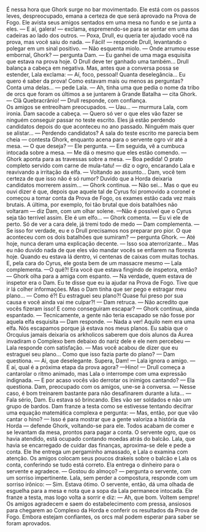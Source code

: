 

É nessa hora que Ghork surge no bar movimentado. Ele está com os passos leves, despreocupado, emana a certeza de que será aprovado na Prova de Fogo. Ele avista seus amigos sentados em uma mesa no fundo e se junta a eles. 
— E aí, galera! — exclama, espremendo-se para se sentar em uma das cadeiras ao lado dos outros. — Poxa, Drull, eu queria ter ajudado você na prova, mas você saiu do nada. 
— Fácil! — responde Drull, levantando o polegar em um sinal positivo. — Não esquenta miolo. 
— Onde arrumou esse embornal, Ghork? — pergunta Dam.
— Eu ganhei de uma maga esquisita que estava na prova hoje. O Drull deve ter ganhado uma também...
Drull balança a cabeça em negativa. Mas, antes que a conversa possa se estender, Lala exclama:
— Aí, foco, pessoal! Quanta deselegância... Eu quero é saber da prova! Como estavam mais ou menos as perguntas? Conta uma delas... — pede Lala.
— Ah, tinha uma que pedia o nome da tribo de orcs que foram os últimos a se juntarem à Grande Batalha — cita Ghork.
— Clã Quebracrânio! — Drull responde, com confiança.   
Os amigos se entreolham preocupados.
— Uau… — murmura Lala, com ironia.
Dam sacode a cabeça. 
— Quero só ver o que eles vão fazer se ninguém conseguir passar no teste escrito. Eles já estão perdendo candidatos depois do que aconteceu no ano passado. Ninguém mais quer se alistar…
— Perdendo candidatos? A sala do teste escrito me parecia bem cheia — contesta Ghork, enquanto acena para o servente ogro vir até a mesa.
— O que deseja? — Ele pergunta. — Em seguida, vê a cumbuca intocada sobre a mesa.
— Me dá o mesmo que eles estão comendo. — Ghork aponta para as travessas sobre a mesa.
— Boa pedida! O prato completo servido com carne de mula-tatu! — diz o ogro, encarando Lala e reavivando a irritação da elfa.
— Voltando ao assunto... Dam, você tem certeza de que isso não é só rumor? Duvido que a Horda deixaria candidatos morrerem assim... — Ghork continua.
— Não sei... Mas o que eu ouvi dizer é que, depois que aquele tal de Cyrus foi promovido a coronel e começou a tomar conta da Prova de Fogo, os exames estão cada vez mais brutais. A última, por exemplo, foi tão brutal que dois batalhões não voltaram — diz Dam, com um olhar solene.
—Não é possível que o Cyrus seja tão terrível assim. Ele é um elfo... — Ghork comenta.
— Eu vi ele de perto. Só de ver a cara dele, já tremi todo de medo — Dam complementa.
— Se isso for verdade, eu e o Drull precisamos nos preparar pro pior. O que aconteceu com os dois batalhões que sumiram? — pergunta Ghork.
— Até hoje, nunca deram uma explicação decente. 
— Isso soa aterrorizante... Mas eu não duvido nada de que eles vão mandar vocês se enfiarem na floresta hoje. Quando eu estava lá dentro, vi centenas de caixas com muitas tochas. E, pela cara do Cyrus, ele gosta bem de um massacre mesmo — Lala complementa.
—O quê?! Era você que estava fingindo de inspetora, então? — Ghork olha para a amiga com espanto.
— Na verdade, quem estava de inspetor era o Dam. Eu te disse que eu ia ajudar na Prova de Fogo. Tive que ir lá colher informações. Mas o Dam tinha que ser pego e estragar meu plano...
— Como é?! Eu estraguei seu plano?! Quase fui preso por sua causa e você ainda vai me culpar?! — Dam retruca.
— Não acredito que vocês fizeram isso! E como conseguiram escapar? — Ghork continua, ainda espantado.
— Tecnicamente, a gente não teria escapado se não fosse por aquela elfa esquisita — Dam responde.
— Nada a ver! Aquilo nem era uma elfa. Nós escapamos porque já estava nos meus planos. Eu sabia que o Orcquius jamais deixaria os arkholicos saberem que dois alunos da Áurea invadiram o Complexo bem debaixo do nariz dele e ele nem percebeu — Lala responde com satisfação.
— Mas você acabou de dizer que eu estraguei seu plano... Como que isso fazia parte do plano? — Dam questiona.
— Ai, que deselegante. Supera, Dam! — Lala ignora o amigo. — E aí, qual é a próxima etapa da prova agora?
—Hino! — Drull começa a cantarolar o ritmo animado, mas Lala o interrompe com uma expressão indignada.
— E por acaso vocês vão derrotar os inimigos cantando? — Ela questiona.
Dam, preocupado com os amigos, une-se à conversa.
— Nesse caso, é bom treinarem bastante para não desafinarem durante a luta...
— Fala sério, Dam. Eu estava só brincando. Eles vão ser soldados e não um grupo de bardos.
Dam franze a testa como se estivesse tentando decifrar uma equação matemática complexa e pergunta:
— Mas, então, por que vão cantar o hino?
— Isso é para mostrar que a gente valoriza a história da Horda — defende Ghork, voltando-se para ele.
Todos acabam de comer e se levantam da mesa, prontos para pagar a conta. O servente ogro, que os havia atendido, está ocupado contando moedas atrás do balcão. Lala, que havia se encarregado de cuidar das finanças, aproxima-se dele e pede a conta. Ele lhe entrega um pergaminho amassado, e Lala o examina com atenção. Os amigos colocam seus poucos drakeis sobre o balcão e Lala os conta, conferindo se tudo está correto. Ela entrega o dinheiro para o servente e agradece.
— Gostou do almoço? — pergunta o servente, com um sorriso impertinente.
Lala, sem perder a compostura, responde com um sorriso irônico:
— Sim. Estava ótimo. 
O servente, então, dá uma olhada de esguelha para a mesa e nota que a sopa da Lala permanece intocada. Ele franze a testa, mas logo volta a sorrir e diz:
— Ah, que bom. Voltem sempre!
Os amigos agradecem e saem do estabelecimento com pressa, ansiosos para chegarem ao Complexo da Horda e conferir os resultados da Prova de Fogo. Embora estejam confiantes, os orcs mal podem esperar para saber se foram aprovados.